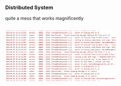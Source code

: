 ### Distributed System

quite a mess that works magnificently 


<br>

<img alt="log" src="./pic.png" style="width: 70%">

